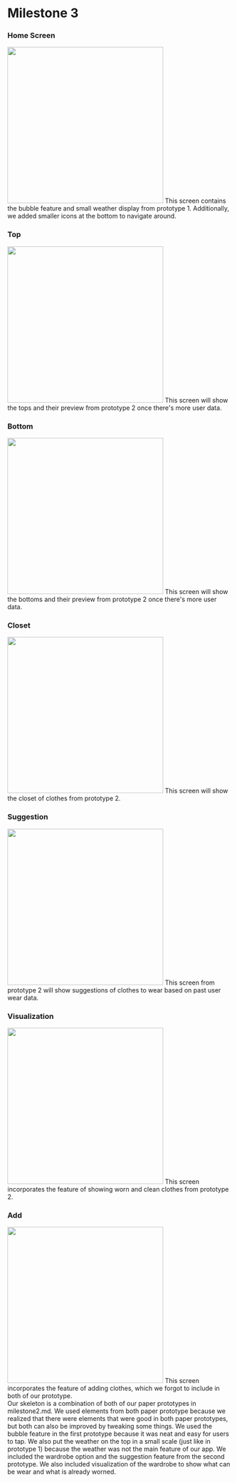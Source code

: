 # Milestone 3

### Home Screen
<img src="images/main_screen.png" width=350px>
This screen contains the bubble feature and small weather display from prototype 1. Additionally, we added smaller icons at the bottom to navigate around.

### Top
<img src="images/top.png" width=350px>
This screen will show the tops and their preview from prototype 2 once there's more user data.

### Bottom
<img src="images/bottom.png" width=350px>
This screen will show the bottoms and their preview from prototype 2 once there's more user data.

### Closet
<img src="images/closet.png" width=350px>
This screen will show the closet of clothes from prototype 2.

### Suggestion
<img src="images/suggestion.png" width=350px>
This screen from prototype 2 will show suggestions of clothes to wear based on past user wear data.

### Visualization
<img src="images/visualization.png" width=350px>
This screen incorporates the feature of showing worn and clean clothes from prototype 2.

### Add
<img src="images/add.png" width=350px>
This screen incorporates the feature of adding clothes, which we forgot to include in both of our prototype.
<br>
Our skeleton is a combination of both of our paper prototypes in milestone2.md. We used elements from both paper prototype because we realized that there were elements that were good in both paper prototypes, but both can also be improved by tweaking some things. We used the bubble feature in the first prototype because it was neat and easy for users to tap. We also put the weather on the top in a small scale (just like in prototype 1) because the weather was not the main feature of our app. We included the wardrobe option and the suggestion feature from the second prototype. We also included visualization of the wardrobe to show what can be wear and what is already worned. 

